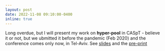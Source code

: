 ```yaml
---
layout: post
date: 2022-11-08 09:10:00-0400
inline: true
---
```


Long overdue, but I will present my work on **hyper-pool** in CASpT - believe it or not, but we ubmitted it before the pandemic (Feb 2020) and the conference comes only now, in Tel-Aviv. See [slides](/./assets/pdf/slides_CASPT.pdf) and the [pre-print](https://arxiv.org/pdf/2206.05940.pdf)

